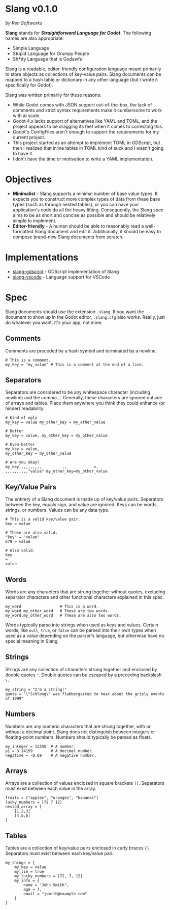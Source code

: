 # Slang v0.1.0
*by Ren Softworks*

**Slang** stands for ***Straightforward Language for Godot***. The following names are also appropriate:
- Simple Language
- Stupid Language for Grumpy People
- Sh\*tty Language that is Godawful

Slang is a readable, editor-friendly configuration language meant primarily to store objects as collections of key-value pairs. Slang documents can be mapped to a hash table or dictionary in any other language (but I wrote it specifically for Godot). 

Slang was written primarily for these reasons:
- While Godot comes with JSON support out-of-the-box, the lack of comments and strict syntax requirements make it cumbersome to work with at scale.
- Godot 4.x lacks support of alternatives like YAML and TOML, and the project appears to be dragging its feet when it comes to correcting this.
- Godot's ConfigFiles aren't enough to support the requirements for my current project.
- This project started as an attempt to implement TOML in GDScript, but then I realized that inline tables in TOML kind of suck and I wasn't going to have it.
- I don't have the time or motivation to write a YAML implementation.
# Objectives

- **Minimalist** - Slang supports a minimal number of base value types. It expects you to construct more complex types of data from these base types (such as through nested tables), or you can have your application's code do all the heavy lifting. Consequently, the Slang spec aims to be as short and concise as possible and should be relatively simple to implement.
- **Editor-friendly** - A human should be able to reasonably read a well-formatted Slang document and edit it. Additionally, it should be easy to compose brand-new Slang documents from scratch.
# Implementations

- [slang-gdscript](https://github.com/rensoftworks/slang-gdscript) - GDScript implementation of Slang
- [slang-vscode](https://github.com/rensoftworks/slang-vscode) - Language support for VSCode

# Spec

Slang documents should use the extension `.slang`. If you want the document to show up in the Godot editor, `.slang.cfg` also works. Really, just do whatever you want. It's your app, not mine.
## Comments

Comments are preceded by a hash symbol and terminated by a newline.

```
# This is a comment.
my_key = "my_value" # This is a comment at the end of a line.
```
## Separators

Separators are considered to be any whitespace character (including newline) and the comma `,`. Generally, these characters are ignored outside of arrays and tables. Place them anywhere you think they could enhance (or hinder) readability.

```
# Kind of ugly
my_key = value my_other_key = my_other_value

# Better
my_key = value, my_other_key = my_other_value

# Even better
my_key = value, 
my_other_key = my_other_value

# Are you okay?
my_key,,,,,,,,,,         ,,            =,
,,,,,,,,,,"value" my_other_key=my_other_value
```
## Key/Value Pairs

The entirety of a Slang document is made up of key/value pairs. Separators between the key, equals sign, and value are ignored. Keys can be words, strings, or numbers. Values can be any data type.

```
# This is a valid key/value pair.
key = value

# These are also valid.
"key" = "value"
679 = value

# Also valid.
key
=
value
```
## Words

Words are any characters that are strung together without quotes, excluding separator characters and other functional characters explained in this spec. 

```
my_word                 # This is a word.
my_word my_other_word   # These are two words.
my_word,my_other_word   # These are also two words.
```

Words typically parse into strings when used as keys and values. Certain words, like `null`, `true`, or `false` can be parsed into their own types when used as a value depending on the parser's language, but otherwise have no special meaning in Slang.
## Strings

Strings are any collection of characters strung together and enclosed by double quotes `"`. Double quotes can be escaped by a preceding backslash `\`.

```
my_string = "I'm a string!"
quote = "\"Schlong\" was flabbergasted to hear about the grisly events of 1999"
```
## Numbers

Numbers are any numeric characters that are strung together, with or without a decimal point. Slang does not distinguish between integers or floating-point numbers. Numbers should typically be parsed as floats.

```
my_integer = 12345  # A number.
pi = 3.14159        # A decimal number.
negative = -0.69    # A negative number.
```
## Arrays

Arrays are a collection of values enclosed in square brackets `[]`. Separators must exist between each value in the array.

```
fruits = ["apples", "oranges", "bananas"]
lucky_numbers = [72 7 12]
nested_array = [
	[1,2,3]
	[4,5,6]
]
```
## Tables

Tables are a collection of key/value pairs enclosed in curly braces `{}`. Separators must exist between each key/value pair.

```
my_things = {
	my_key = value
	my_lie = true
	my_lucky_numbers = [72, 7, 12]
	my_info = {
		name = "John Smith",
		age = 7,
		email = "jsmith@example.com"
	}
}
```
